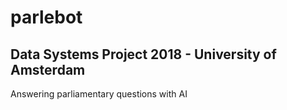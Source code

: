# parlebot

## Data Systems Project 2018 - University of Amsterdam

Answering parliamentary questions with AI  